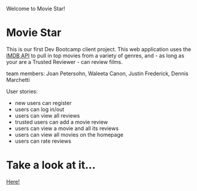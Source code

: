 Welcome to Movie Star!


# Movie Star
This is our first Dev Bootcamp client project. This web application uses the [IMDB API](https://www.omdbapi.com/) to pull in top movies from a variety of genres, and - as long as your are a Trusted Reviewer - can review films. 

team members: Joan Petersohn, Waleeta Canon, Justin Frederick, Dennis Marchetti

User stories:

  - new users can register
  - users can log in/out
  - users can view all reviews
  - trusted users can add a movie review
  - users can view a movie and all its reviews
  - users can view all movies on the homepage
  - users can rate reviews

# Take a look at it...
[Here!](https://moviestarreviews.herokuapp.com/movies)
